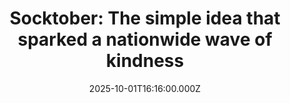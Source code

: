 ---
title: "Socktober: The simple idea that sparked a nationwide wave of kindness"
date: 2025-10-01T16:16:00.000Z
category: Human Kindness
externalLink: "https://www.goodgoodgood.co/articles/socktober"
image: ""
excerpt: "Brad Montague founded Socktober in 2011 thanks to a nudge from a few middle school students. After learning that a concerning number of neighbors were living on the streets, these kids were eager to help in a tangible way.…"
---